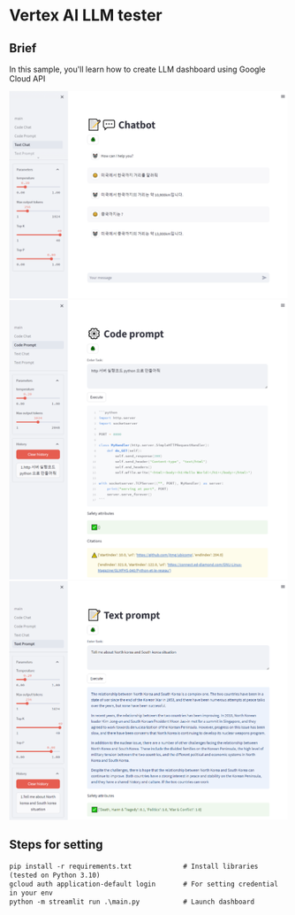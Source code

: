 # Vertex AI LLM tester
## Brief
In this sample, you'll learn how to create LLM dashboard using Google Cloud API
<div align="center"><img src="images/demo1.png" width="max"></div>
<div align="center"><img src="images/demo2.png" width="max"></div>
<div align="center"><img src="images/demo3.png" width="max"></div>


## Steps for setting
```
pip install -r requirements.txt             # Install libraries (tested on Python 3.10)
gcloud auth application-default login       # For setting credential in your env
python -m streamlit run .\main.py           # Launch dashboard
```